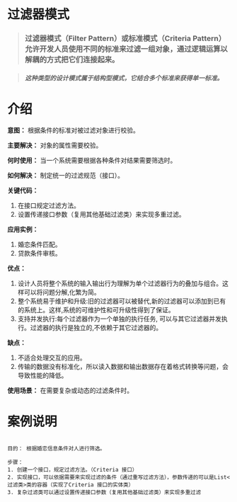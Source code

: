 # 过滤器模式

> ### 过滤器模式（Filter Pattern）或标准模式（Criteria Pattern）允许开发人员使用不同的标准来过滤一组对象，通过逻辑运算以解耦的方式把它们连接起来。

> #### _这种类型的设计模式属于结构型模式，它结合多个标准来获得单一标准。_

# 介绍

**意图：** 根据条件的标准对被过滤对象进行校验。

**主要解决：** 对象的属性需要校验。

**何时使用：** 当一个系统需要根据各种条件对结果需要筛选时。 

**如何解决：** 制定统一的过滤规范（接口）。

**关键代码：** 
1. 在接口规定过滤方法。
2. 设置传递接口参数（复用其他基础过滤类）来实现多重过滤。

**应用实例：** 
1. 婚恋条件匹配。
2. 贷款条件审核。

**优点：** 
1. 设计人员将整个系统的输入输出行为理解为单个过滤器行为的叠加与组合。这样可以将问题分解,化繁为简。
2. 整个系统易于维护和升级:旧的过滤器可以被替代,新的过滤器可以添加到已有的系统上。这样,系统的可维护性和可升级性得到了保证。
3. 支持并发执行:每个过滤器作为一个单独的执行任务, 可以与其它过滤器并发执行。过滤器的执行是独立的,不依赖于其它过滤器的。

**缺点：** 
1. 不适合处理交互的应用。
2. 传输的数据没有标准化，所以读入数据和输出数据存在着格式转换等问题，会导致性能的降低。

**使用场景：** 在需要复杂或动态的过滤条件时。


# 案例说明

```text

目的： 根据婚恋信息条件对人进行筛选。

步骤： 
1. 创建一个接口，规定过滤方法。（Criteria 接口）
2. 实现接口，可以依据需要来实现过滤的条件（通过重写过滤方法），参数传递的可以是List<过滤类>类的容器（实现了Criteria 接口的实体类）
3. 复杂过滤类可以通过设置传递接口参数（复用其他基础过滤类）来实现多重过滤

```